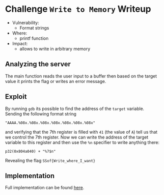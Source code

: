 # Challenge `Write to Memory` Writeup

- Vulnerability: 
  - Format strings
- Where:
  - printf function
- Impact:
  - allows to write in arbitrary memory

## Analyzing the server

The main function reads the user input to a buffer then based on the target value it prints the flag or writes an error message.

## Exploit

By running `gdb` its possible to find the address of the `target` variable. 
Sending the following format string
```
"AAAA.%08x.%08x.%08x.%08x.%08x.%08x.%08x"
```
and verifying that the 7th register is filled with `41` (the value of `A`) tell us that we control the 7th register.
Now we can write the address of the target variable to this register and then use the `%n` specifier to write anything there:
```
p32(0x804a040) + "%7$n"
```
Revealing the flag `SSof{Write_where_I_want}`

## Implementation

Full implementation can be found [here](write-to-memory.sh).
